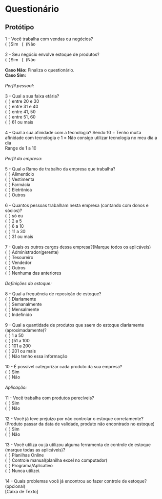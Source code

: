 # Questionário

## Protótipo

1 - Você trabalha com vendas ou negócios?<br>
(&nbsp;&nbsp;)Sim&nbsp;&nbsp;&nbsp;(&nbsp;&nbsp;)Não<br><br>
2 - Seu negócio envolve estoque de produtos?<br>
(&nbsp;&nbsp;)Sim&nbsp;&nbsp;&nbsp;(&nbsp;&nbsp;)Não<br><br>
**Caso Não:** Finaliza o questionário.<br>
**Caso Sim:**<br><br>
*Perfil pessoal:*<br><br>
3 - Qual a sua faixa etária?<br>
(&nbsp;&nbsp;) entre 20 e 30<br>
(&nbsp;&nbsp;) entre 31 e 40<br>
(&nbsp;&nbsp;) entre 41, 50<br>
(&nbsp;&nbsp;) entre 51, 60<br>
(&nbsp;&nbsp;) 61 ou mais<br><br>
4 - Qual a sua afinidade com a tecnologia? Sendo 10 = Tenho muita afinidade com tecnologia e 1 = Não consigo utilizar tecnologia no meu dia a dia<br>
Range de 1 a 10<br><br>
*Perfil da empresa:*<br><br>
5 - Qual o Ramo de trabalho da empresa que trabalha?<br>
(&nbsp;&nbsp;) Alimentício<br>
(&nbsp;&nbsp;) Vestimenta<br>
(&nbsp;&nbsp;) Farmácia<br>
(&nbsp;&nbsp;) Eletrônica<br>
(&nbsp;&nbsp;) Outros<br><br>
6 - Quantos pessoas trabalham nesta empresa (contando com donos e sócios)?<br>
(&nbsp;&nbsp;) só eu<br>
(&nbsp;&nbsp;) 2 a 5<br>
(&nbsp;&nbsp;) 6 a 10<br>
(&nbsp;&nbsp;) 11 a 30<br>
(&nbsp;&nbsp;) 31 ou mais<br><br>
7 - Quais os outros cargos dessa empresa?(Marque todos os aplicáveis)<br>
(&nbsp;&nbsp;) Administrador(gerente)<br>
(&nbsp;&nbsp;) Tesoureiro<br>
(&nbsp;&nbsp;) Vendedor<br>
(&nbsp;&nbsp;) Outros<br>
(&nbsp;&nbsp;) Nenhuma das anteriores<br><br>
*Definições do estoque:*<br><br>
8 - Qual a frequência de reposição de estoque?<br>
(&nbsp;&nbsp;) Diariamente<br>
(&nbsp;&nbsp;) Semanalmente<br>
(&nbsp;&nbsp;) Mensalmente<br>
(&nbsp;&nbsp;) Indefinido<br><br>
9 - Qual a quantidade de produtos que saem do estoque diariamente (aproximadamente)?<br>
(&nbsp;&nbsp;) 1 a 50<br>
(&nbsp;&nbsp;) )51 a 100<br>
(&nbsp;&nbsp;) 101 a 200<br>
(&nbsp;&nbsp;) 201 ou mais<br>
(&nbsp;&nbsp;) Não tenho essa informação<br><br>
10 - É possível categorizar cada produto da sua empresa?<br>
(&nbsp;&nbsp;) Sim<br> 
(&nbsp;&nbsp;) Não<br><br>
*Aplicação:*<br><br>
11 - Você trabalha com produtos perecíveis? <br>
(&nbsp;&nbsp;) Sim<br>
(&nbsp;&nbsp;) Não<br><br>
12 - Você já teve prejuízo por não controlar o estoque corretamente? (Produto passar da data de validade, produto não encontrado no estoque)<br>
(&nbsp;&nbsp;) Sim<br>
(&nbsp;&nbsp;) Não<br><br>
13 - Você utiliza ou já utilizou alguma ferramenta de controle de estoque (marque todas as aplicáveis)?<br>
(&nbsp;&nbsp;) Planilhas Online<br>
(&nbsp;&nbsp;) Controle manual(planilha excel no computador)<br>
(&nbsp;&nbsp;) Programa/Aplicativo<br>
(&nbsp;&nbsp;) Nunca utilizei.<br><br>
14 - Quais problemas você já encontrou ao fazer controle de estoque? (opcional)<br>
[Caixa de Texto]<br>